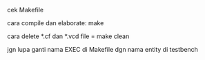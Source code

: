 cek Makefile

cara compile dan elaborate: make

cara delete *.cf dan *.vcd file = make clean

jgn lupa ganti nama EXEC di Makefile dgn nama entity di testbench